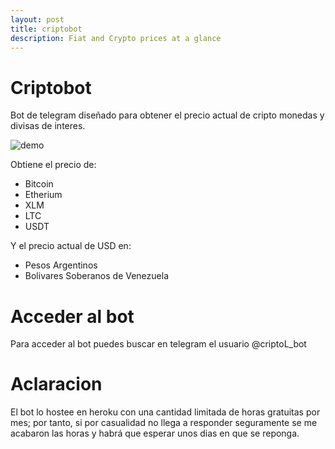 ```yaml
---
layout: post
title: criptobot
description: Fiat and Crypto prices at a glance
---
```


Criptobot
============

Bot de telegram diseñado para obtener el precio actual de cripto monedas y divisas de interes.

![demo](image/criptobot_demo.png)

Obtiene el precio de:

* Bitcoin
* Etherium
* XLM
* LTC
* USDT

Y el precio actual de USD en:

* Pesos Argentinos
* Bolivares Soberanos de Venezuela

# Acceder al bot

Para acceder al bot puedes buscar en telegram el usuario @criptoL_bot

# Aclaracion
El bot lo hostee en heroku con una cantidad limitada de horas gratuitas por mes; por tanto, si por casualidad no llega a responder seguramente se me acabaron las horas y habrá que esperar unos dias en que se reponga.